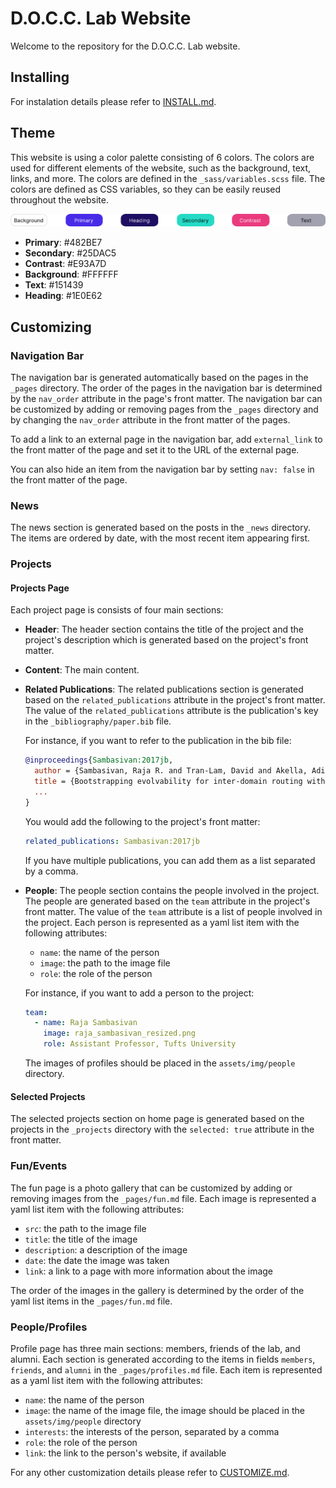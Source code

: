 # D.O.C.C. Lab Website

Welcome to the repository for the D.O.C.C. Lab website.

<!-- ## Lighthouse PageSpeed Insights

[![Google PageSpeed](https://raw.githubusercontent.com/alshedivat/al-folio/master/assets/img/pagespeed.svg)](https://pagespeed.web.dev/report?url=https%3A%2F%2Falshedivat.github.io%2Fal-folio%2F&form_factor=desktop) -->

<!-- ## Table Of Contents

- [al-folio](#al-folio)
  - [User community](#user-community)
  - [Lighthouse PageSpeed Insights](#lighthouse-pagespeed-insights)
  - [Table Of Contents](#table-of-contents)
  - [Getting started](#getting-started)
  - [Installing](#installing)
  - [Customizing](#customizing)
  - [Features](#features)
    - [Light/Dark Mode](#lightdark-mode)
    - [CV](#cv)
    - [People](#people)
    - [Publications](#publications)
    - [Collections](#collections)
    - [Layouts](#layouts)
      - [The iconic style of Distill](#the-iconic-style-of-distill)
      - [Full support for math \& code](#full-support-for-math--code)
      - [Photos, Audio, Video and more](#photos-audio-video-and-more)
    - [Other features](#other-features)
      - [GitHub's repositories and user stats](#githubs-repositories-and-user-stats)
      - [Theming](#theming)
      - [Social media previews](#social-media-previews)
      - [Atom (RSS-like) Feed](#atom-rss-like-feed)
      - [Related posts](#related-posts)
  - [FAQ](#faq)
  - [Contributing](#contributing)
    - [Maintainers](#maintainers)
    - [All Contributors](#all-contributors)
  - [License](#license) -->

## Installing

For instalation details please refer to [INSTALL.md](INSTALL.md).

## Theme

This website is using a color palette consisting of 6 colors. The colors are used for different elements of the website, such as the background, text, links, and more. The colors are defined in the `_sass/variables.scss` file. The colors are defined as CSS variables, so they can be easily reused throughout the website.

![Color Scheme](assets/img/readme_preview/colors.svg)

- **Primary**: #482BE7 
- **Secondary**: #25DAC5
- **Contrast**: #E93A7D
- **Background**: #FFFFFF
- **Text**: #151439
- **Heading**: #1E0E62

## Customizing

### Navigation Bar

The navigation bar is generated automatically based on the pages in the `_pages` directory. The order of the pages in the navigation bar is determined by the `nav_order` attribute in the page's front matter. The navigation bar can be customized by adding or removing pages from the `_pages` directory and by changing the `nav_order` attribute in the front matter of the pages.

To add a link to an external page in the navigation bar, add `external_link` to the front matter of the page and set it to the URL of the external page.

You can also hide an item from the navigation bar by setting `nav: false` in the front matter of the page.

### News

The news section is generated based on the posts in the `_news` directory. The items are ordered by date, with the most recent item appearing first.

### Projects
#### Projects Page
Each project page is consists of four main sections:
- **Header**: The header section contains the title of the project and the project's description which is generated based on the project's front matter.
- **Content**: The main content.
- **Related Publications**: The related publications section is generated based on the `related_publications` attribute in the project's front matter. The value of the `related_publications` attribute is the publication's key in the `_bibliography/paper.bib` file.

  For instance, if you want to refer to the publication in the bib file:
  ```bibtex
  @inproceedings{Sambasivan:2017jb,
    author = {Sambasivan, Raja R. and Tran-Lam, David and Akella, Aditya and Steenkiste, Peter}, 
    title = {Bootstrapping evolvability for inter-domain routing with D-BGP}, 
    ...
  }
  ```
  You would add the following to the project's front matter:
  ```yaml
  related_publications: Sambasivan:2017jb
  ```
  If you have multiple publications, you can add them as a list separated by a comma.

- **People**: The people section contains the people involved in the project. 
  The people are generated based on the `team` attribute in the project's front matter. The value of the `team` attribute is a list of people involved in the project. Each person is represented as a yaml list item with the following attributes:
  - `name`: the name of the person
  - `image`: the path to the image file
  - `role`: the role of the person

  For instance, if you want to add a person to the project:
  ```yaml
  team:
    - name: Raja Sambasivan
      image: raja_sambasivan_resized.png
      role: Assistant Professor, Tufts University
  ```

  The images of profiles should be placed in the `assets/img/people` directory.
#### Selected Projects
The selected projects section on home page is generated based on the projects in the `_projects` directory with the `selected: true` attribute in the front matter. 

### Fun/Events

The fun page is a photo gallery that can be customized by adding or removing images from the `_pages/fun.md` file. Each image is represented a yaml list item with the following attributes:
- `src`: the path to the image file
- `title`: the title of the image
- `description`: a description of the image
- `date`: the date the image was taken
- `link`: a link to a page with more information about the image

The order of the images in the gallery is determined by the order of the yaml list items in the `_pages/fun.md` file.

### People/Profiles

Profile page has three main sections: members, friends of the lab, and alumni. Each section is generated according to the items in fields `members`, `friends`, and `alumni` in the `_pages/profiles.md` file. Each item is represented as a yaml list item with the following attributes:
- `name`: the name of the person
- `image`: the name of the image file, the image should be placed in the `assets/img/people` directory
- `interests`: the interests of the person, separated by a comma
- `role`: the role of the person
- `link`: the link to the person's website, if available

For any other customization details please refer to [CUSTOMIZE.md](CUSTOMIZE.md).




